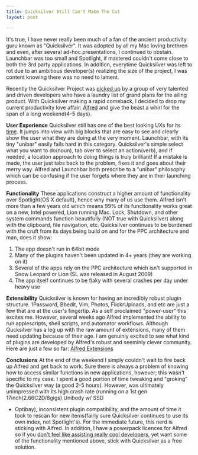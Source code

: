 ```yaml
---
title: Quicksilver Still Can't Make The Cut
layout: post

---
```


It's true, I have never really been much of a fan of the ancient productivity
guru known as "Quicksilver". It was adopted by all my Mac loving brethren and
even, after several ad-hoc presentations, I continued to obstain. Launchbar was
too small and Spotlight, if mastered couldn't come close to both the 3rd party
applications. In addition, everytime Quicksilver was left to rot due to an
ambitious developer(s) realizing the size of the project, I was content knowing
there was no need to lament.

Recently the Quicksilver Project was [picked up](http://www.qsapp.com) by a
group of very talented and driven developers who have a laundry list of grand
plans for the ailing product. With Quicksilver making a rapid comeback, I
decided to drop my current productivity love affair:
[Alfred](http://alfredapp.com) and give the beast a whirl for the span of a long
weekend(4-5 days).

**User Experience**  Quicksilver still has one of the best looking UXs for its
[time](https://en.wikipedia.org/wiki/Quicksilver_%28software%29). It jumps into
view with big blocks that are easy to see and clearly show the user what they
are doing at the very moment. Launchbar, with its tiny "unibar" easily fails
hard in this category. Quicksilver's simple select what you want to do(noun),
tab over to select an action(verb), and if needed, a location approach to doing
things is truly brilliant! If a mistake is made, the user just tabs back to the
problem, fixes it and goes about their merry way. Alfred and Launchbar both
prescribe to a "unibar" philosophy which can be confusing if the user forgets
where they are in their launching process.

**Functionality**  These applications construct a higher amount of
functionality over Spotlight(OS X default), hence why many of us use them.
Alfred isn't more than a few years old which means 99% of its functionality
works great on a new, Intel powered, Lion running Mac. Lock, Shutdown, and
other system commands function beautifully (NOT true with Quicksilver) along
with the clipboard, file navigation, etc. Quicksilver continues to be burdened
with the cruft from its days being build on and for the PPC architecture and
man, does it show:

1. The app doesn't run in 64bit mode
1. Many of the plugins haven't been updated in 4+ years (they are working on
	 it)
1. Several of the apps rely on the PPC architecture which isn't supported in
	 Snow Leopard or Lion (SL was released in August 2009)
1. The app itself continues to be flaky with several crashes per day under
	 heavy use

**Extensibility**  Quicksilver is known for having an incredibly robust plugin
structure.
1Password, Bbedit, Vim, Photos, FlickrUploads, and etc are just a few that are
at the user's fingertip. As a self proclaimed "power-user" this excites me.
However, several weeks ago Alfred implemented the ability to run applescripts,
shell scripts, and automator workflows. Although Qucksilver has a leg up with
the raw amount of extensions, many of them need updating because of their age.
I am genuinly excited to see what kind of plugins are developed by Alfred's
robust and seeminly clever community. Here are just a few so far: [Alfred
Extensions](http://blog.alfredapp.com/2011/08/02/alfred-extensions/)

**Conclusions**  At the end of the weekend I simply couldn't wait to fire back
up Alfred and get back to work. Sure there is always a problem of knowing how
to access similar functions in new applications, however; this wasn't specific
to my case. I spent a good portion of time tweaking and "groking" the
Quicksilver way (a good 2-5 hours). However, was ultimately unimpressed with
its high crash rate (running on a 1st gen 17inch(2.66C2D/8gigs) Unibody w/ SSD
+ Optibay), inconsistent plugin compatibility, and the amount of time it took
to rescan for new items(fairly sure Quicksilver continues to use its own index,
not Spotlight's). For the immediate future, this nerd is sticking with Alfred.
In addition, I have a powerpack licences for Alfred so if you [don't feel like
assisting really cool developers](https://www.facebook.com/wiltj), yet want
some of the functionality mentioned above, stick with Quicksilver as a free
solution.
